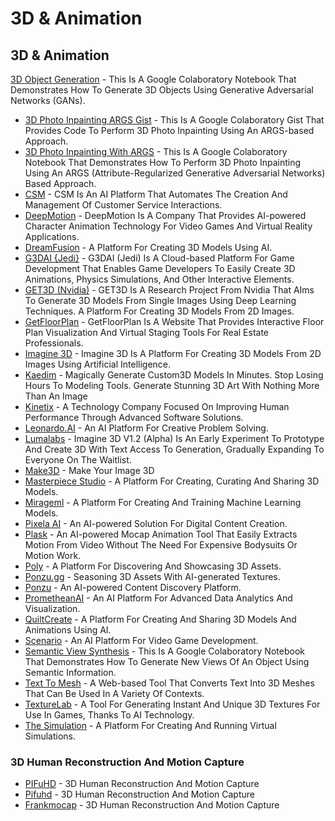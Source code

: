 # 3D & Animation

## 3D & Animation

[3D Object Generation](https://colab.research.google.com/drive/1FcQibnjfp4mpn\_WJiQlVBRJMkhSMZqbU) - This Is A Google Colaboratory Notebook That Demonstrates How To Generate 3D Objects Using Generative Adversarial Networks (GANs).

* [3D Photo Inpainting ARGS Gist](https://colab.research.google.com/gist/asears/67bdf99b4d88edd56f512242b46708b7/3d%E2%80%93photo%E2%80%93inpainting%E2%80%93args.ipynb) - This Is A Google Colaboratory Gist That Provides Code To Perform 3D Photo Inpainting Using An ARGS-based Approach.
* [3D Photo Inpainting With ARGS](https://colab.research.google.com/drive/1706ToQrkIZshRSJSHvZ1RuCiM\_\_YX3Bz) - This Is A Google Colaboratory Notebook That Demonstrates How To Perform 3D Photo Inpainting Using An ARGS (Attribute-Regularized Generative Adversarial Networks) Based Approach.
* [CSM](https://csm.ai/) - CSM Is An AI Platform That Automates The Creation And Management Of Customer Service Interactions.
* [DeepMotion](https://www.deepmotion.com/) - DeepMotion Is A Company That Provides AI-powered Character Animation Technology For Video Games And Virtual Reality Applications.
* [DreamFusion](https://dreamfusion3d.github.io/) - A Platform For Creating 3D Models Using AI.
* [G3DAI {Jedi}](https://g3d.ai/) - G3DAI (Jedi) Is A Cloud-based Platform For Game Development That Enables Game Developers To Easily Create 3D Animations, Physics Simulations, And Other Interactive Elements.
* [GET3D (Nvidia)](https://nv-tlabs.github.io/GET3D/) - GET3D Is A Research Project From Nvidia That AIms To Generate 3D Models From Single Images Using Deep Learning Techniques. A Platform For Creating 3D Models From 2D Images.
* [GetFloorPlan](https://getfloorplan.com/) - GetFloorPlan Is A Website That Provides Interactive Floor Plan Visualization And Virtual Staging Tools For Real Estate Professionals.
* [Imagine 3D](https://captures.lumalabs.ai/imagine) - Imagine 3D Is A Platform For Creating 3D Models From 2D Images Using Artificial Intelligence.
* [Kaedim](http://www.kaedim3d.com) - Magically Generate Custom3D Models In Minutes. Stop Losing Hours To Modeling Tools. Generate Stunning 3D Art With Nothing More Than An Image
* [Kinetix](https://www.kinetix.tech/) - A Technology Company Focused On Improving Human Performance Through Advanced Software Solutions.
* [Leonardo.AI](https://leonardo.ai/) - An AI Platform For Creative Problem Solving.
* [Lumalabs](https://captures.lumalabs.ai/imagine) - Imagine 3D V1.2 (Alpha) Is An Early Experiment To Prototype And Create 3D With Text Access To Generation, Gradually Expanding To Everyone On The Waitlist.
* [Make3D](http://make3d.app) - Make Your Image 3D
* [Masterpiece Studio](https://masterpiecestudio.com/) - A Platform For Creating, Curating And Sharing 3D Models.
* [Mirageml](https://www.mirageml.com/) - A Platform For Creating And Training Machine Learning Models.
* [Pixela AI](https://pixela.ai/) - An AI-powered Solution For Digital Content Creation.
* [Plask](https://plask.ai/) - An AI-powered Mocap Animation Tool That Easily Extracts Motion From Video Without The Need For Expensive Bodysuits Or Motion Work.
* [Poly](https://withpoly.com/) - A Platform For Discovering And Showcasing 3D Assets.
* [Ponzu.gg](http://www.ponzu.gg) - Seasoning 3D Assets With AI-generated Textures.
* [Ponzu](https://www.ponzu.gg/) - An AI-powered Content Discovery Platform.
* [PrometheanAI](https://www.prometheanai.com/) - An AI Platform For Advanced Data Analytics And Visualization.
* [QuiltCreate](http://www.quiltcreate.com) - A Platform For Creating And Sharing 3D Models And Animations Using AI.
* [Scenario](https://www.scenario.gg/) - An AI Platform For Video Game Development.
* [Semantic View Synthesis](https://colab.research.google.com/drive/1iT5PfK7zl1quAOwC227GfBjieFMVHjI5) - This Is A Google Colaboratory Notebook That Demonstrates How To Generate New Views Of An Object Using Semantic Information.
* [Text To Mesh](https://www.nasir.lol/clipmesh) - A Web-based Tool That Converts Text Into 3D Meshes That Can Be Used In A Variety Of Contexts.
* [TextureLab](http://www.texturelab.xyz) - A Tool For Generating Instant And Unique 3D Textures For Use In Games, Thanks To AI Technology.
* [The Simulation](https://fablesimulation.com/) - A Platform For Creating And Running Virtual Simulations.

### 3D Human Reconstruction And Motion Capture

* [PIFuHD](https://colab.research.google.com/drive/11z58bl3meSzo6kFqkahMa35G5jmh2Wgt) - 3D Human Reconstruction And Motion Capture
* [Pifuhd](https://colab.research.google.com/github/cedro3/others/blob/master/PIFuHD\_Demo.ipynb) - 3D Human Reconstruction And Motion Capture
* [Frankmocap](https://colab.research.google.com/drive/15qA6kbyVK--8q88FHXdzwPiGT0UyKvwg) - 3D Human Reconstruction And Motion Capture
